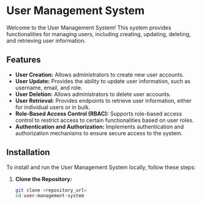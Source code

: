 # User Management System

Welcome to the User Management System! This system provides functionalities for managing users, including creating, updating, deleting, and retrieving user information.

## Features

- **User Creation:** Allows administrators to create new user accounts.
- **User Update:** Provides the ability to update user information, such as username, email, and role.
- **User Deletion:** Allows administrators to delete user accounts.
- **User Retrieval:** Provides endpoints to retrieve user information, either for individual users or in bulk.
- **Role-Based Access Control (RBAC):** Supports role-based access control to restrict access to certain functionalities based on user roles.
- **Authentication and Authorization:** Implements authentication and authorization mechanisms to ensure secure access to the system.

## Installation

To install and run the User Management System locally, follow these steps:

1. **Clone the Repository:**
   ```bash
   git clone <repository_url>
   cd user-management-system
